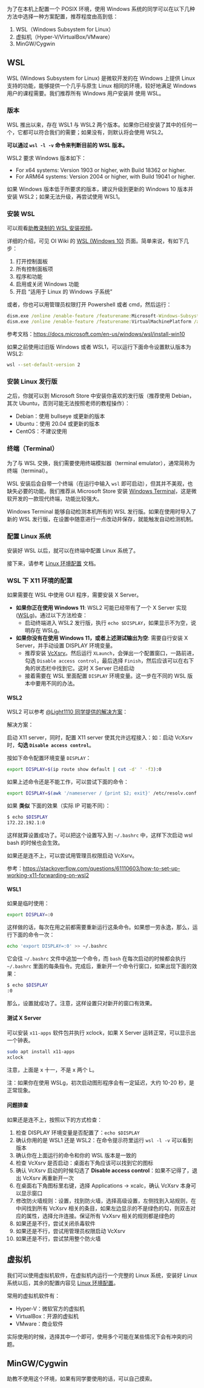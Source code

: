 为了在本机上配置一个 POSIX 环境，使用 Windows 系统的同学可以在以下几种方法中选择一种方案配置，推荐程度由高到低：

1. WSL（Windows Subsystem for Linux）
2. 虚拟机（Hyper-V/VirtualBox/VMware）
3. MinGW/Cygwin

## WSL

WSL (Windows Subsystem for Linux) 是微软开发的在 Windows 上提供 Linux 支持的功能，能够提供一个几乎与原生 Linux 相同的环境，较好地满足 Windows 用户的课程需要。我们推荐所有 Windows 用户安装并
使用 WSL。

### 版本

WSL 推出以来，存在 WSL1 与 WSL2 两个版本。如果你已经安装了其中的任何一个，它都可以符合我们的需要；如果没有，则默认将会使用 WSL2。

**可以通过 `wsl -l -v` 命令来判断目前的 WSL 版本。**

WSL2 要求 Windows 版本如下：

- For x64 systems: Version 1903 or higher, with Build 18362 or higher.
- For ARM64 systems: Version 2004 or higher, with Build 19041 or higher.

如果 Windows 版本低于所要求的版本，建议升级到更新的 Windows 10 版本并安装 WSL2；如果无法升级，再尝试使用 WSL1。

### 安装 WSL

可以观看[助教录制的 WSL 安装视频](http://hep.tsinghua.edu.cn/~berrysoft/bdeph2022/WSL2Tutorial.mp4)。

详细的介绍，可见 OI Wiki 的 [WSL (Windows 10)](https://oi-wiki.org/tools/wsl/) 页面。简单来说，有如下几步：

1. 打开控制面板
2. 所有控制面板项
3. 程序和功能
4. 启用或关闭 Windows 功能
5. 开启 “适用于 Linux 的 Windows 子系统”

或者，你也可以用管理员权限打开 Powershell 或者 cmd，然后运行：

```cmd
dism.exe /online /enable-feature /featurename:Microsoft-Windows-Subsystem-Linux /all /norestart
dism.exe /online /enable-feature /featurename:VirtualMachinePlatform /all /norestart
```

参考文档：https://docs.microsoft.com/en-us/windows/wsl/install-win10

如果之前使用过旧版 Windows 或者 WSL1，可以运行下面命令设置默认版本为 WSL2:

```cmd
wsl --set-default-version 2 
```

### 安装 Linux 发行版

之后，你就可以到 Microsoft Store 中安装你喜欢的发行版（推荐使用 Debian，其次 Ubuntu，否则可能无法按照老师的教程操作）：

- Debian：使用 bullseye 或更新的版本
- Ubuntu：使用 20.04 或更新的版本
- CentOS：不建议使用

### 终端（Terminal）

为了与 WSL 交换，我们需要使用终端模拟器（terminal emulator），通常简称为终端（terminal）。

WSL 安装后会自带一个终端（在运行中输入 `wsl` 即可启动），但其并不美观，也缺失必要的功能。我们推荐从 Microsoft Store 安装 [Windows Terminal](https://www.microsoft.com/zh-cn/p/windows-terminal/9n0dx20hk701)，这是微软开发的一款现代终端，功能比较强大。

Windows Terminal 能够自动检测本机所有的 WSL 发行版。如果在使用时导入了新的 WSL 发行版，在设置中随意进行一点改动并保存，就能触发自动检测机制。

### 配置 Linux 系统

安装好 WSL 以后，就可以在终端中配置 Linux 系统了。

接下来，请参考 [Linux 环境配置](../linux) 文档。

### WSL 下 X11 环境的配置

如果需要在 WSL 中使用 GUI 程序，需要安装 X Server。

- **如果你正在使用 Windows 11**: WSL2 可能已经带有了一个 X Server 实现 ([WSLg](https://github.com/microsoft/wslg))。通过以下方法检查：
    - 启动终端进入 WSL2 发行版，执行 `echo $DISPLAY`，如果显示不为空，说明存在 WSLg。
- **如果你没有在使用 Windows 11，或者上述测试输出为空**: 需要自行安装 X Server，并手动设置 DISPLAY 环境变量。
    - 推荐安装 [VcXsrv](https://sourceforge.net/projects/VcXsrv/files/)。然后运行 `XLaunch`，会弹出一个配置窗口，一路前进，勾选 `Disable access control`，最后选择 `Finish`，然后应该可以在右下角的状态栏中找到它。这时 X Server 已经启动
    - 接着需要在 WSL 里面配置 `DISPLAY` 环境变量。这一步在不同的 WSL 版本中要用不同的办法。

#### WSL2

WSL2 可以参考 [@Light1110 同学提供的解决方案](https://github.com/physics-data/faq/issues/6#issuecomment-680972955)：

解决方案：

启动 X11 server，同时，配置 X11 server 使其允许远程接入：如：启动 VcXsrv 时，**勾选 `Disable access control`**。

按如下命令配置环境变量 `DISPLAY`：

```bash
export DISPLAY=$(ip route show default | cut -d' ' -f3):0
```

如果上述命令还是不能工作，可以尝试下面的命令：

```bash
export DISPLAY=$(awk '/nameserver / {print $2; exit}' /etc/resolv.conf 2>/dev/null):0
```

如果 **类似** 下面的效果（实际 IP 可能不同）：

```bash
$ echo $DISPLAY
172.22.192.1:0
```

这样就算设置成功了。可以把这个设置写入到 `~/.bashrc` 中，这样下次启动 wsl bash 的时候也会生效。

如果还是连不上，可以尝试用管理员权限启动 VcXsrv。

参考：https://stackoverflow.com/questions/61110603/how-to-set-up-working-x11-forwarding-on-wsl2

#### WSL1

如果是临时使用：

```bash
export DISPLAY=:0
```

这样做的话，每次在用之前都需要重新运行这条命令。如果想一劳永逸，那么，运行下面的命令一次：

```bash
echo 'export DISPLAY=:0' >> ~/.bashrc
```

它会往 `~/.bashrc` 文件中追加一个命令，而 `bash` 在每次启动的时候都会执行 `~/.bashrc` 里面的每条指令。完成后，重新开一个命令行窗口，如果出现下面的效果：

```bash
$ echo $DISPLAY
:0
```

那么，设置就成功了。注意，这样设置只对新开的窗口有效果。

#### 测试 X Server

可以安装 `x11-apps` 软件包并执行 xclock，如果 X Server 运转正常，可以显示出一个钟表。

```bash
sudo apt install x11-apps
xclock
```

注意，上面是 x 十一，不是 x 两个 L。

注：如果你在使用 WSLg，初次启动图形程序会有一定延迟，大约 10-20 秒，是正常现象。

#### 问题排查

如果还是连不上，按照以下的方式检查：

1. 检查 DISPLAY 环境变量是否配置了：`echo $DISPLAY`
2. 确认你用的是 WSL1 还是 WSL2：在命令提示符里运行 `wsl -l -v` 可以看到版本
3. 确认你在上面运行的命令和你的 WSL 版本是一致的
4. 检查 VcXsrv 是否启动：桌面右下角应该可以找到它的图标
5. 确认 VcXsrv 启动的时候勾选了 **Disable access control**：如果不记得了，退出 VcXsrv 再重新开一次
6. 在桌面右下角图标里右键，选择 Applications -> xcalc，确认 VcXsrv 本身可以显示窗口
7. 修改防火墙规则：设置，找到防火墙，选择高级设置，左侧找到入站规则，在中间找到所有 VcXsrv 相关的条目，如果左边显示的不是绿色的勾，则双击对应的属性，选择允许连接。保证所有 VxXsrv 相关的规则都是绿色的
8. 如果还是不行，尝试关闭杀毒软件
9. 如果还是不行，尝试用管理员权限启动 VcXsrv
10. 如果还是不行，尝试禁用整个防火墙

## 虚拟机

我们可以使用虚拟机软件，在虚拟机内运行一个完整的 Linux 系统，安装好 Linux 系统以后，其余的配置内容见 [Linux 环境配置](../linux)。

常用的虚拟机软件有：

- Hyper-V：微软官方的虚拟机
- VirtualBox：开源的虚拟机
- VMware：商业软件

实际使用的时候，选择其中一个即可，使用多个可能在某些情况下会有冲突的问题。

## MinGW/Cygwin

助教不使用这个环境，如果有同学要使用的话，可以自己摸索。
